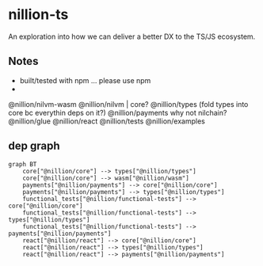 # nillion-ts

An exploration into how we can deliver a better DX to the TS/JS ecosystem.

## Notes

- built/tested with npm ... please use npm
-

@nillion/nilvm-wasm
@nillion/nilvm | core?
@nillion/types (fold types into core bc everythin deps on it?)
@nillion/payments why not nilchain?
@nillion/glue
@nillion/react
@nillion/tests
@nillion/examples

## dep graph

```mermaid
graph BT
    core["@nillion/core"] --> types["@nillion/types"]
    core["@nillion/core"] --> wasm["@nillion/wasm"]
    payments["@nillion/payments"] --> core["@nillion/core"]
    payments["@nillion/payments"] --> types["@nillion/types"]
    functional_tests["@nillion/functional-tests"] --> core["@nillion/core"]
    functional_tests["@nillion/functional-tests"] --> types["@nillion/types"]
    functional_tests["@nillion/functional-tests"] --> payments["@nillion/payments"]
    react["@nillion/react"] --> core["@nillion/core"]
    react["@nillion/react"] --> types["@nillion/types"]
    react["@nillion/react"] --> payments["@nillion/payments"]
```

